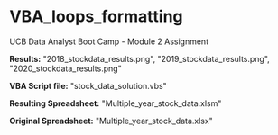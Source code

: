 # VBA_loops_formatting
UCB Data Analyst Boot Camp - Module 2 Assignment

**Results:** "2018_stockdata_results.png", "2019_stockdata_results.png", "2020_stockdata_results.png"

**VBA Script file:** "stock_data_solution.vbs"

**Resulting Spreadsheet:** "Multiple_year_stock_data.xlsm"

**Original Spreadsheet:** "Multiple_year_stock_data.xlsx"
